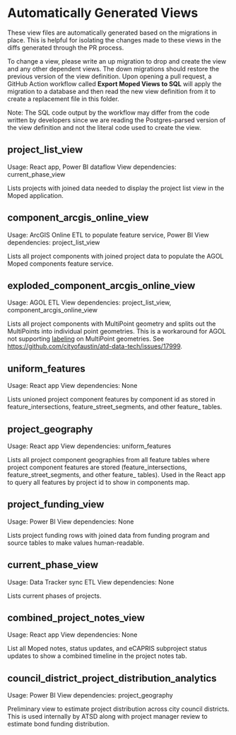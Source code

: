 # Automatically Generated Views

These view files are automatically generated based on the migrations in place. This is helpful for isolating the changes made to these views in the diffs generated through the PR process.

To change a view, please write an up migration to drop and create the view and any other dependent views. The down migrations should restore the previous version of the view definition. 
Upon opening a pull request, a GitHub Action workflow called **Export Moped Views to SQL** will apply the migration to a database and then read the new view definition from it to create a 
replacement file in this folder.

Note: The SQL code output by the workflow may differ from the code written by developers since we are reading the Postgres-parsed version of the view definition and not the literal code
used to create the view.

## project_list_view

Usage: React app, Power BI dataflow
View dependencies: current_phase_view

Lists projects with joined data needed to display the project list view in the Moped application.

## component_arcgis_online_view

Usage: ArcGIS Online ETL to populate feature service, Power BI
View dependencies: project_list_view

Lists all project components with joined project data to populate the AGOL Moped components feature service.

## exploded_component_arcgis_online_view

Usage: AGOL ETL
View dependencies: project_list_view, component_arcgis_online_view

Lists all project components with MultiPoint geometry and splits out the MultiPoints into individual point geometries. This is a workaround for AGOL not supporting
[labeling](https://pro.arcgis.com/en/pro-app/latest/help/mapping/text/labeling-basics.htm) on MultiPoint geometries. See https://github.com/cityofaustin/atd-data-tech/issues/17999.

## uniform_features

Usage: React app
View dependencies: None

Lists unioned project component features by component id as stored in feature_intersections, feature_street_segments, and other feature_ tables.

## project_geography

Usage: React app
View dependencies: uniform_features

Lists all project component geographies from all feature tables where project component features are stored (feature_intersections, feature_street_segments, and other feature_ tables). Used in the React app to query all features by project id to show in components map.

## project_funding_view

Usage: Power BI
View dependencies: None

Lists project funding rows with joined data from funding program and source tables to make values human-readable.

## current_phase_view

Usage: Data Tracker sync ETL
View dependencies: None

Lists current phases of projects.

## combined_project_notes_view

Usage: React app
View dependencies: None

List all Moped notes, status updates, and eCAPRIS subproject status updates to show a combined timeline in the project notes tab.

## council_district_project_distribution_analytics

Usage: Power BI
View dependencies: project_geography

Preliminary view to estimate project distribution across city council districts. This is used internally by ATSD along with project manager review to estimate bond funding distribution.